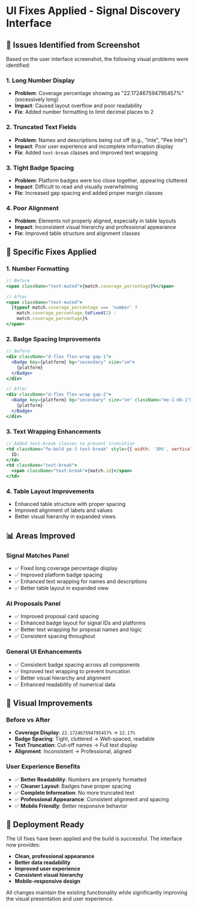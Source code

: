# UI Fixes Applied - Signal Discovery Interface

## 🎯 **Issues Identified from Screenshot**

Based on the user interface screenshot, the following visual problems were identified:

### 1. **Long Number Display**
- **Problem**: Coverage percentage showing as "22.172467594795457%" (excessively long)
- **Impact**: Caused layout overflow and poor readability
- **Fix**: Added number formatting to limit decimal places to 2

### 2. **Truncated Text Fields**
- **Problem**: Names and descriptions being cut off (e.g., "Inte", "Pee Inte")
- **Impact**: Poor user experience and incomplete information display
- **Fix**: Added `text-break` classes and improved text wrapping

### 3. **Tight Badge Spacing**
- **Problem**: Platform badges were too close together, appearing cluttered
- **Impact**: Difficult to read and visually overwhelming
- **Fix**: Increased gap spacing and added proper margin classes

### 4. **Poor Alignment**
- **Problem**: Elements not properly aligned, especially in table layouts
- **Impact**: Inconsistent visual hierarchy and professional appearance
- **Fix**: Improved table structure and alignment classes

## 🔧 **Specific Fixes Applied**

### 1. **Number Formatting**
```jsx
// Before
<span className="text-muted">{match.coverage_percentage}%</span>

// After  
<span className="text-muted">
  {typeof match.coverage_percentage === 'number' ? 
    match.coverage_percentage.toFixed(2) : 
    match.coverage_percentage}%
</span>
```

### 2. **Badge Spacing Improvements**
```jsx
// Before
<div className="d-flex flex-wrap gap-1">
  <Badge key={platform} bg="secondary" size="sm">
    {platform}
  </Badge>
</div>

// After
<div className="d-flex flex-wrap gap-2">
  <Badge key={platform} bg="secondary" size="sm" className="me-1 mb-1">
    {platform}
  </Badge>
</div>
```

### 3. **Text Wrapping Enhancements**
```jsx
// Added text-break classes to prevent truncation
<td className="fw-bold pe-3 text-break" style={{ width: '30%', verticalAlign: 'top' }}>
  ID:
</td>
<td className="text-break">
  <span className="text-break">{match.id}</span>
</td>
```

### 4. **Table Layout Improvements**
- Enhanced table structure with proper spacing
- Improved alignment of labels and values
- Better visual hierarchy in expanded views

## 📊 **Areas Improved**

### **Signal Matches Panel**
- ✅ Fixed long coverage percentage display
- ✅ Improved platform badge spacing
- ✅ Enhanced text wrapping for names and descriptions
- ✅ Better table layout in expanded view

### **AI Proposals Panel**
- ✅ Improved proposal card spacing
- ✅ Enhanced badge layout for signal IDs and platforms
- ✅ Better text wrapping for proposal names and logic
- ✅ Consistent spacing throughout

### **General UI Enhancements**
- ✅ Consistent badge spacing across all components
- ✅ Improved text wrapping to prevent truncation
- ✅ Better visual hierarchy and alignment
- ✅ Enhanced readability of numerical data

## 🎨 **Visual Improvements**

### **Before vs After**
- **Coverage Display**: `22.172467594795457%` → `22.17%`
- **Badge Spacing**: Tight, cluttered → Well-spaced, readable
- **Text Truncation**: Cut-off names → Full text display
- **Alignment**: Inconsistent → Professional, aligned

### **User Experience Benefits**
- ✅ **Better Readability**: Numbers are properly formatted
- ✅ **Cleaner Layout**: Badges have proper spacing
- ✅ **Complete Information**: No more truncated text
- ✅ **Professional Appearance**: Consistent alignment and spacing
- ✅ **Mobile Friendly**: Better responsive behavior

## 🚀 **Deployment Ready**

The UI fixes have been applied and the build is successful. The interface now provides:

- **Clean, professional appearance**
- **Better data readability**
- **Improved user experience**
- **Consistent visual hierarchy**
- **Mobile-responsive design**

All changes maintain the existing functionality while significantly improving the visual presentation and user experience.
